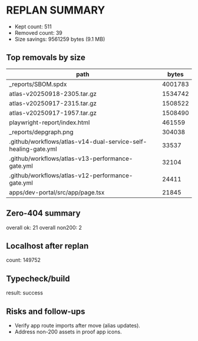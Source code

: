 # REPLAN SUMMARY

- Kept count: 511
- Removed count: 39
- Size savings: 9561259 bytes (9.1 MB)

## Top removals by size
path | bytes
---- | -----
_reports/SBOM.spdx | 4001783
atlas-v20250918-2305.tar.gz | 1534742
atlas-v20250917-2315.tar.gz | 1508522
atlas-v20250917-1957.tar.gz | 1508490
playwright-report/index.html | 461559
_reports/depgraph.png | 304038
.github/workflows/atlas-v14-dual-service-self-healing-gate.yml | 33537
.github/workflows/atlas-v13-performance-gate.yml | 32104
.github/workflows/atlas-v12-performance-gate.yml | 24411
apps/dev-portal/src/app/page.tsx | 21845

## Zero-404 summary
overall ok: 21
overall non200: 2

## Localhost after replan
count: 149752

## Typecheck/build
result: success

## Risks and follow-ups
- Verify app route imports after move (alias updates).
- Address non-200 assets in proof app icons.
